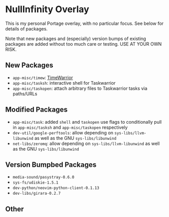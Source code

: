 # NullInfinity Overlay

This is my personal Portage overlay, with no particular focus. See below for details of packages.

Note that new packages and (especially) version bumps of existing packages are added without too much care or testing. USE AT YOUR OWN RISK.

## New Packages
* `app-misc/timew`: [TimeWarrior](https://timewarrior.net)
* `app-misc/tasksh`: interactive shell for Taskwarrior
* `app-misc/taskopen`: attach arbitrary files to Taskwarrior tasks via paths/URLs

## Modified Packages
* `app-misc/task`: added `shell` and `taskopen` use flags to conditionally pull in `app-misc/tasksh` and `app-misc/taskopen` respectively
* `dev-util/google-perftools`: allow depending on `sys-libs/llvm-libunwind` as well as the GNU `sys-libs/libunwind`
* `net-libs/zeromq`: allow depending on `sys-libs/llvm-libunwind` as well as the GNU `sys-libs/libunwind`

## Version Bumpbed Packages
* `media-sound/pasystray-0.6.0`
* `sys-fs/udiskie-1.5.1`
* `dev-python/neovim-python-client-0.1.13`
* `dev-libs/girara-0.2.7`

## Other
